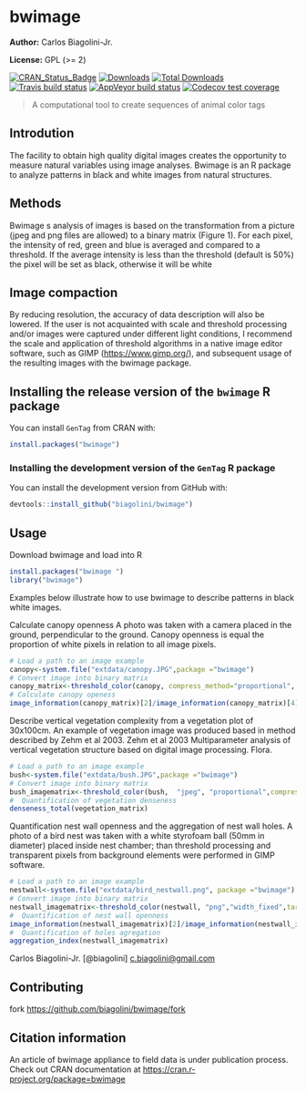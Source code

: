 # bwimage
**Author:**  Carlos Biagolini-Jr.

**License:** GPL (>= 2)

<!-- badges: start -->
[![CRAN_Status_Badge](http://www.r-pkg.org/badges/version/bwimage)](https://cran.r-project.org/package=bwimage)
[![Downloads](https://cranlogs.r-pkg.org/badges/bwimage)](https://CRAN.R-project.org/package=bwimage)
[![Total Downloads](https://cranlogs.r-pkg.org/badges/grand-total/bwimage?color=orange)](https://CRAN.R-project.org/package=bwimage)
[![Travis build status](https://travis-ci.org/biagolini/bwimage.svg?branch=master)](https://travis-ci.org/biagolini/bwimage)
[![AppVeyor build status](https://ci.appveyor.com/api/projects/status/github/biagolini/bwimage/?branch=master&svg=true)](https://ci.appveyor.com/project/biagolini/bwimage/)
[![Codecov test coverage](https://codecov.io/gh/biagolini/bwimage/branch/master/graph/badge.svg)](https://codecov.io/gh/biagolini/bwimage?branch=master)
<!-- badges: end -->

> A computational tool to create sequences of animal color tags

## Introdution
The facility to obtain high quality digital images creates the opportunity to measure natural variables using image analyses. Bwimage is an R package to analyze patterns in black and white images from natural structures. 
## Methods
Bwimage s analysis of images is based on the transformation from a picture (jpeg and png files are allowed) to a binary matrix (Figure 1). For each pixel, the intensity of red, green and blue is averaged and compared to a threshold. If the average intensity is less than the threshold (default is 50%) the pixel will be set as black, otherwise it will be white
## Image compaction
By reducing resolution, the accuracy of data description will also be lowered. If the user is not acquainted with scale and threshold processing and/or images were captured under different light conditions, I recommend the scale and application of threshold algorithms in a native image editor software, such as GIMP (https://www.gimp.org/), and subsequent usage of the resulting images with the bwimage package.
## Installing the release version of the `bwimage` R package

You can install `GenTag` from CRAN with:

``` r
install.packages("bwimage")
```

### Installing the development version of the `GenTag` R package
You can install the development version from GitHub with:

``` r
devtools::install_github("biagolini/bwimage")
```

## Usage
Download bwimage and load into R
``` r
install.packages("bwimage ")
library("bwimage")
```
Examples below illustrate how to use bwimage to describe patterns in black white images.

Calculate canopy openness
A photo was taken with a camera placed in the ground, perpendicular to the ground. Canopy openness is equal the proportion of white pixels in relation to all image pixels.
``` r
# Load a path to an image example
canopy<-system.file("extdata/canopy.JPG",package ="bwimage")
# Convert image into binary matrix
canopy_matrix<-threshold_color(canopy, compress_method="proportional", compress_rate=0.1)
# Calculate canopy openess
image_information(canopy_matrix)[2]/image_information(canopy_matrix)[4]
```
Describe vertical vegetation complexity from a vegetation plot of 30x100cm. An example of vegetation image was produced based in method described by Zehm et al 2003.
Zehm et al 2003 Multiparameter analysis of vertical vegetation structure based on digital image processing. Flora. 
``` r
# Load a path to an image example
bush<-system.file("extdata/bush.JPG",package ="bwimage")
# Convert image into binary matrix
bush_imagematrix<-threshold_color(bush,  "jpeg", "proportional",compress_rate = 0.1)
#  Quantification of vegetation denseness 
denseness_total(vegetation_matrix)

```
Quantification nest wall openness and the aggregation of nest wall holes. A photo of a bird nest was taken with a white styrofoam ball (50mm in diameter) placed inside nest chamber; than threshold processing and transparent pixels from background elements were performed in GIMP software.

``` r
# Load a path to an image example
nestwall<-system.file("extdata/bird_nestwall.png", package ="bwimage")
# Convert image into binary matrix
nestwall_imagematrix<-threshold_color(nestwall, "png","width_fixed",target_width=300)
#  Quantification of nest wall openness
image_information(nestwall_imagematrix)[2]/image_information(nestwall_imagematrix)[4]
#  Quantification of holes agregation
aggregation_index(nestwall_imagematrix)
```
Carlos Biagolini-Jr.  [@biagolini] c.biagolini@gmail.com

## Contributing
 fork <https://github.com/biagolini/bwimage/fork>
 
##  Citation information
An article of bwimage appliance to field data is under publication process. 
Check out CRAN documentation at https://cran.r-project.org/package=bwimage
